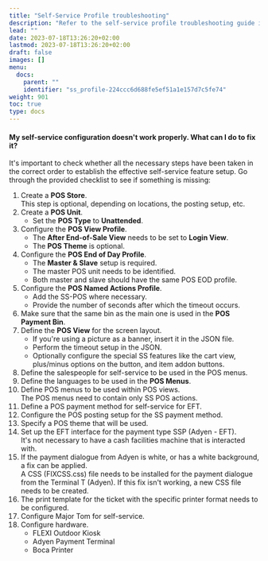 ```yaml
---
title: "Self-Service Profile troubleshooting"
description: "Refer to the self-service profile troubleshooting guide if you encounter related issues."
lead: ""
date: 2023-07-18T13:26:20+02:00
lastmod: 2023-07-18T13:26:20+02:00
draft: false
images: []
menu:
  docs:
    parent: ""
    identifier: "ss_profile-224ccc6d688fe5ef51a1e157d7c5fe74"
weight: 901
toc: true
type: docs
---
```


#### My self-service configuration doesn't work properly. What can I do to fix it?

It's important to check whether all the necessary steps have been taken in the correct order to establish the effective self-service feature setup. Go through the provided checklist to see if something is missing:

1. Create a **POS Store**.   
   This step is optional, depending on locations, the posting setup, etc. 
2. Create a **POS Unit**.      
   - Set the **POS Type** to **Unattended**.
3. Configure the **POS View Profile**.   
   - The **After End-of-Sale View** needs to be set to **Login View**. 
   - The **POS Theme** is optional.
4. Configure the **POS End of Day Profile**.    
   - The **Master & Slave** setup is required. 
   - The master POS unit needs to be identified. 
   - Both master and slave should have the same POS EOD profile. 
5. Configure the **POS Named Actions Profile**.   
   - Add the SS-POS where necessary. 
   - Provide the number of seconds after which the timeout occurs. 
6. Make sure that the same bin as the main one is used in the **POS Payment Bin**.
7. Define the **POS View** for the screen layout.   
   - If you're using a picture as a banner, insert it in the JSON file. 
   - Perform the timeout setup in the JSON. 
   - Optionally configure the special SS features like the cart view, plus/minus options on the button, and item addon buttons.
8. Define the salespeople for self-service to be used in the POS menus. 
9. Define the languages to be used in the **POS Menus**.
10. Define POS menus to be used within POS views.    
    The POS menus need to contain only SS POS actions. 
11. Define a POS payment method for self-service for EFT.
12. Configure the POS posting setup for the SS payment method. 
13. Specify a POS theme that will be used. 
14. Set up the EFT interface for the payment type SSP (Adyen - EFT).   
    It's not necessary to have a cash facilities machine that is interacted with. 
15. If the payment dialogue from Adyen is white, or has a white background, a fix can be applied.   
    A CSS (FIXCSS.css) file needs to be installed for the payment dialogue from the Terminal T (Adyen). If this fix isn't working, a new CSS file needs to be created.
16. The print template for the ticket with the specific printer format needs to be configured. 
17. Configure Major Tom for self-service. 
18. Configure hardware.    
    - FLEXI Outdoor Kiosk
    - Adyen Payment Terminal
    - Boca Printer 
